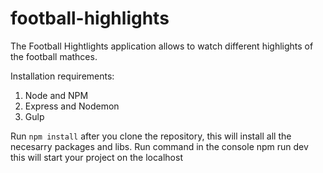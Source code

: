 # football-highlights
The Football Hightlights application allows to watch different highlights of the football mathces.

Installation requirements:

1. Node and NPM
2. Express and Nodemon
3. Gulp

Run <code>npm install</code> after you clone the repository, this will install all the necesarry packages and libs.
Run command in the console  npm run dev  this will start your project on the localhost
